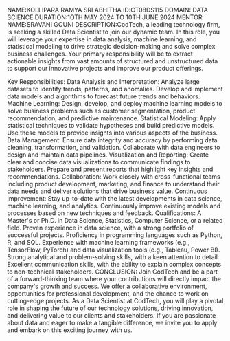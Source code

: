 NAME:KOLLIPARA RAMYA SRI ABHITHA
ID:CT08DS115
DOMAIN: DATA SCIENCE
DURATION:1OTH MAY 2024 TO 10TH JUNE 2024
MENTOR NAME:SRAVANI GOUNI 
DESCRIPTION:CodTech, a leading technology firm, is seeking a skilled Data Scientist to join our dynamic team. In this role, you will leverage your expertise in data analysis, machine learning, and statistical modeling to drive strategic decision-making and solve complex business challenges. Your primary responsibility will be to extract actionable insights from vast amounts of structured and unstructured data to support our innovative projects and improve our product offerings.

Key Responsibilities:
Data Analysis and Interpretation: Analyze large datasets to identify trends, patterns, and anomalies. Develop and implement data models and algorithms to forecast future trends and behaviors.
Machine Learning: Design, develop, and deploy machine learning models to solve business problems such as customer segmentation, product recommendation, and predictive maintenance.
Statistical Modeling: Apply statistical techniques to validate hypotheses and build predictive models. Use these models to provide insights into various aspects of the business.
Data Management: Ensure data integrity and accuracy by performing data cleaning, transformation, and validation. Collaborate with data engineers to design and maintain data pipelines.
Visualization and Reporting: Create clear and concise data visualizations to communicate findings to stakeholders. Prepare and present reports that highlight key insights and recommendations.
Collaboration: Work closely with cross-functional teams including product development, marketing, and finance to understand their data needs and deliver solutions that drive business value.
Continuous Improvement: Stay up-to-date with the latest developments in data science, machine learning, and analytics. Continuously improve existing models and processes based on new techniques and feedback.
Qualifications:
A Master's or Ph.D. in Data Science, Statistics, Computer Science, or a related field.
Proven experience in data science, with a strong portfolio of successful projects.
Proficiency in programming languages such as Python, R, and SQL.
Experience with machine learning frameworks (e.g., TensorFlow, PyTorch) and data visualization tools (e.g., Tableau, Power BI).
Strong analytical and problem-solving skills, with a keen attention to detail.
Excellent communication skills, with the ability to explain complex concepts to non-technical stakeholders.
CONCLUSION:
Join CodTech and be a part of a forward-thinking team where your contributions will directly impact the company's growth and success. We offer a collaborative environment, opportunities for professional development, and the chance to work on cutting-edge projects. As a Data Scientist at CodTech, you will play a pivotal role in shaping the future of our technology solutions, driving innovation, and delivering value to our clients and stakeholders. If you are passionate about data and eager to make a tangible difference, we invite you to apply and embark on this exciting journey with us.






